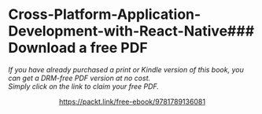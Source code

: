 # Cross-Platform-Application-Development-with-React-Native### Download a free PDF

 <i>If you have already purchased a print or Kindle version of this book, you can get a DRM-free PDF version at no cost.<br>Simply click on the link to claim your free PDF.</i>
<p align="center"> <a href="https://packt.link/free-ebook/9781789136081">https://packt.link/free-ebook/9781789136081 </a> </p>